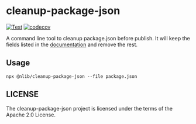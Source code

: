 # cleanup-package-json

[![Test](https://github.com/kei-ito/cleanup-package-json/actions/workflows/test.yml/badge.svg)](https://github.com/kei-ito/cleanup-package-json/actions/workflows/test.yml)
[![codecov](https://codecov.io/gh/kei-ito/cleanup-package-json/branch/master/graph/badge.svg)](https://codecov.io/gh/kei-ito/cleanup-package-json)

A command line tool to cleanup package.json before publish. It will keep the fields listed in the [documentation](https://docs.npmjs.com/configuring-npm/package-json.html) and remove the rest.

## Usage

```
npx @nlib/cleanup-package-json --file package.json
```

## LICENSE

The cleanup-package-json project is licensed under the terms of the Apache 2.0 License.
